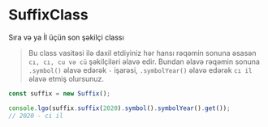 # SuffixClass
 Sıra və ya İl üçün son şəkilçi classı
 
> Bu class vasitəsi ilə daxil etdiyiniz hər hansı rəqəmin sonuna əsasən `cı, cı, cu və cü` şəkilçiləri əlavə edir. Bundan əlavə rəqəmin sonuna `.symbol()` əlavə edərək `-` işarəsi, `.symbolYear()` əlavə edərək `cı il` əlavə etmiş olursunuz.

```javascript
const suffix = new Suffix();

console.lgo(suffix.suffix(2020).symbol().symbolYear().get());
// 2020 - ci il
```
